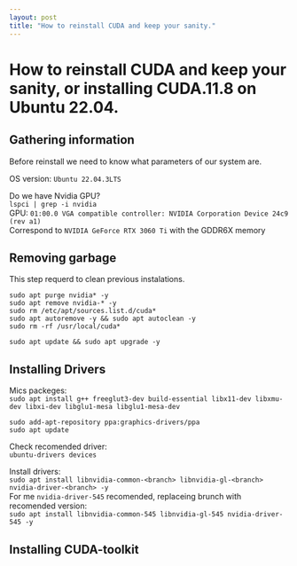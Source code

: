 ```yaml
---
layout: post
title: "How to reinstall CUDA and keep your sanity."
---
```

# How to reinstall CUDA and keep your sanity, or installing CUDA.11.8 on Ubuntu 22.04.

## Gathering information
Before reinstall we need to know what parameters of our system are.

OS version: `Ubuntu 22.04.3LTS` 

Do we have Nvidia GPU?  
```lspci | grep -i nvidia```  
GPU: `01:00.0 VGA compatible controller: NVIDIA Corporation Device 24c9 (rev a1)`  
Correspond to `NVIDIA GeForce RTX 3060 Ti` with the GDDR6X memory  


## Removing garbage
This step requerd to clean previous instalations.
```
sudo apt purge nvidia* -y
sudo apt remove nvidia-* -y
sudo rm /etc/apt/sources.list.d/cuda*
sudo apt autoremove -y && sudo apt autoclean -y
sudo rm -rf /usr/local/cuda*

sudo apt update && sudo apt upgrade -y
```

## Installing Drivers

Mics packeges:  
```sudo apt install g++ freeglut3-dev build-essential libx11-dev libxmu-dev libxi-dev libglu1-mesa libglu1-mesa-dev```  

```
sudo add-apt-repository ppa:graphics-drivers/ppa
sudo apt update
```

Check recomended driver:  
```ubuntu-drivers devices```  

Install drivers:  
```sudo apt install libnvidia-common-<branch> libnvidia-gl-<branch> nvidia-driver-<branch> -y```  
For me `nvidia-driver-545` recomended, replaceing brunch with recomended version:  
```sudo apt install libnvidia-common-545 libnvidia-gl-545 nvidia-driver-545 -y```  



## Installing CUDA-toolkit



  
  
